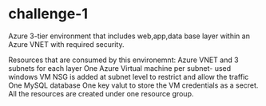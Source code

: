 # challenge-1
Azure 3-tier environment that includes web,app,data base layer within an Azure VNET with required security.

Resources that are consumed by this environemnt:
Azure VNET and 3 subnets for each layer
One Azure Virtual machine per subnet- used windows VM
NSG is added at subnet level to restrict and allow the traffic
One MySQL database
One key valut to store the VM credentials as a secret.
All the resources are created under one resource group.
